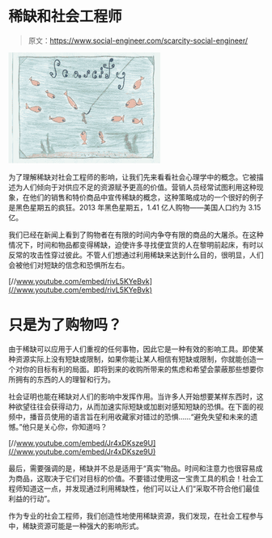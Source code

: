 # 稀缺和社会工程师

> 原文：<https://www.social-engineer.com/scarcity-social-engineer/>

[![Scarcity](img/ea27b8a36d3408bb0f04e84ac7ecaf42.png)](https://www.social-engineer.com/wp-content/uploads/2014/01/Scarcity.jpg)

为了理解稀缺对社会工程师的影响，让我们先来看看社会心理学中的概念。它被描述为人们倾向于对供应不足的资源赋予更高的价值。营销人员经常试图利用这种现象，在他们的销售和特价商品中宣传稀缺的概念，这种策略成功的一个很好的例子是黑色星期五的疯狂。2013 年黑色星期五，1.41 亿人购物——美国人口约为 3.15 亿。

我们已经在新闻上看到了购物者在有限的时间内争夺有限的商品的大屠杀。在这种情况下，时间和物品都变得稀缺，迫使许多寻找便宜货的人在黎明前起床，有时以反常的攻击性穿过彼此。不管人们想通过利用稀缺来达到什么目的，很明显，人们会被他们对短缺的信念和恐惧所左右。

[//www.youtube.com/embed/rivL5KYeBvk](//www.youtube.com/embed/rivL5KYeBvk)

# 只是为了购物吗？

由于稀缺可以应用于人们重视的任何事物，因此它是一种有效的影响工具。即使某种资源实际上没有短缺或限制，如果你能让某人相信有短缺或限制，你就能创造一个对你的目标有利的局面。即将到来的收购所带来的焦虑和希望会蒙蔽那些想要你所拥有的东西的人的理智和行为。

社会证明也能在稀缺对人们的影响中发挥作用。当许多人开始想要某样东西时，这种欲望往往会获得动力，从而加速实际短缺或加剧对感知短缺的恐惧。在下面的视频中，播音员使用的语言旨在利用收藏家对错过的恐惧……“避免失望和未来的遗憾。”他只是关心你，你知道吗？

[//www.youtube.com/embed/Jr4xDKsze9U](//www.youtube.com/embed/Jr4xDKsze9U)

最后，需要强调的是，稀缺并不总是适用于“真实”物品。时间和注意力也很容易成为商品，这取决于它们对目标的价值。不要错过使用这一宝贵工具的机会！社会工程师知道这一点，并发现通过利用稀缺性，他们可以让人们“采取不符合他们最佳利益的行动”。

作为专业的社会工程师，我们创造性地使用稀缺资源，我们发现，在社会工程参与中，稀缺资源可能是一种强大的影响形式。